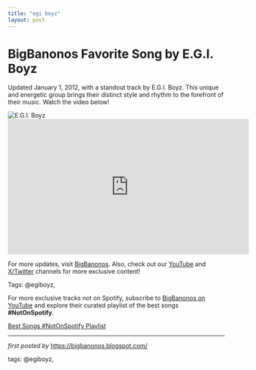 ```yaml
---
title: "egi boyz"
layout: post
---
```

<!-- Title of the Post -->
<h1 >BigBanonos Favorite Song by E.G.I. Boyz</h1> <!-- Introductory Text -->
<p >Updated January 1, 2012, with a standout track by E.G.I. Boyz. This unique and energetic group brings their distinct style and rhythm to the forefront of their music. Watch the video below!</p> <!-- Featured Image -->
<div > <img src="https://i1.sndcdn.com/avatars-000201114899-uvfifb-t1080x1080.jpg" alt="E.G.I. Boyz" />
</div> <!-- YouTube Video Embed -->
<div > <iframe width="560" height="315" src="http://www.youtube.com/attribution_link?u=%2Fwatch%3Fv%3DAtmgbt6h7F4%26feature%3Dshare&a=RYUNnwLxHjrYjYsXPZ_Ziw" frameborder="0" allowfullscreen></iframe>
</div> <!-- Footer Links -->
<div > <p>For more updates, visit <a href="https://bigbanonos.blogspot.com/" target="_blank">BigBanonos</a>. Also, check out our <a href="https://www.youtube.com/@BigBanonos" target="_blank">YouTube</a> and <a href="https://x.com/bigbanonos" target="_blank">X/Twitter</a> channels for more exclusive content!</p>
</div> <!-- Tags -->
<p >Tags: @egiboyz,</p>


<!--Subscribe and Playlist Links-->
<div>
    <p>For more exclusive tracks not on Spotify, subscribe to <a href="https://www.youtube.com/@BigBanonos" target="_blank">BigBanonos on YouTube</a> and explore their curated playlist of the best songs <strong>#NotOnSpotify</strong>.</p>
    <p><a href="https://www.youtube.com/playlist?list=PLtuNtuTatqI0kFahUCbtbfenC_ET5O_tr" target="_blank">Best Songs #NotOnSpotify Playlist<br /></a></p></div>

<hr />

<p><em>first posted by</em> <a href="https://bigbanonos.blogspot.com/" rel="noopener" target="_new">https://bigbanonos.blogspot.com/</a></p>

<p>tags: @egiboyz,</p>
